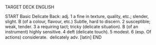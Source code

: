 TARGET DECK
ENGLISH

START
Basic
Delicate
Back: adj. 1 a fine in texture, quality, etc.; slender, slight. B (of a colour, flavour, etc.) Subtle, hard to discern. 2 susceptible; weak, tender. 3 a requiring tact; tricky (delicate situation). B (of an instrument) highly sensitive. 4 deft (delicate touch). 5 modest. 6 (esp. Of actions) considerate.  delicately adv. [latin]
END
